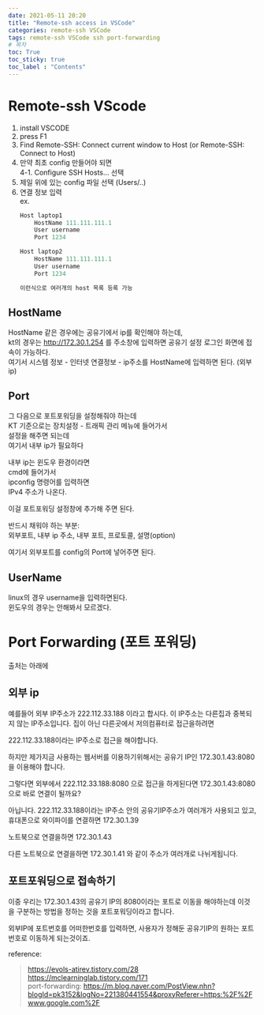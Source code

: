 ```yaml
---
date: 2021-05-11 20:20
title: "Remote-ssh access in VSCode"
categories: remote-ssh VSCode
tags: remote-ssh VSCode ssh port-forwarding
# 목차
toc: True  
toc_sticky: true 
toc_label : "Contents"
---
```



# Remote-ssh VScode
1. install VSCODE
2. press F1
3. Find Remote-SSH: Connect current window to Host (or Remote-SSH: Connect to Host)
4. 만약 최초 config 만들어야 되면  
    4-1. Configure SSH Hosts... 선택
5. 제일 위에 있는 config 파일 선택 (Users/..)
6. 연결 정보 입력    
    ex.
    ```jsx
    Host laptop1
        HostName 111.111.111.1
        User username
        Port 1234

    Host laptop2
        HostName 111.111.111.1
        User username
        Port 1234

    이런식으로 여러개의 host 목록 등록 가능
    ```  

## HostName
HostName 같은 경우에는 공유기에서 ip를 확인해야 하는데,  
kt의 경우는 http://172.30.1.254 를 주소창에 입력하면 공유기 설정 로그인 화면에 접속이 가능하다.  
여기서 시스템 정보 - 인터넷 연결정보 - ip주소를 HostName에 입력하면 된다. (외부ip)

## Port
그 다음으로 포트포워딩을 설정해줘야 하는데  
KT 기준으로는 장치설정 - 트래픽 관리 메뉴에 들어가서  
설정을 해주면 되는데  
여기서 내부 ip가 필요하다  

내부 ip는 윈도우 환경이라면  
cmd에 들어가서  
ipconfig 명령어를 입력하면  
IPv4 주소가 나온다.

이걸 포트포워딩 설정창에 추가해 주면 된다.  

반드시 채워야 하는 부분:  
외부포트, 내부 ip 주소, 내부 포트, 프로토콜, 설명(option)  

여기서 외부포트를 config의 Port에 넣어주면 된다.  

## UserName
linux의 경우 username을 입력하면된다.  
윈도우의 경우는 안해봐서 모르겠다.  



# Port Forwarding (포트 포워딩)
출처는 아래에  

## 외부 ip
예를들어 외부 IP주소가 222.112.33.188 이라고 합시다.
이 IP주소는 다른집과 중복되지 않는 IP주소입니다.
집이 아닌 다른곳에서 저의컴퓨터로 접근을하려면

222.112.33.188이라는 IP주소로 접근을 해야합니다.

하지만 제가지금 사용하는 웹서버를 이용하기위해서는 공유기 IP인
172.30.1.43:8080 을 이용해야 합니다.

그렇다면 외부에서 222.112.33.188:8080 으로 접근을 하게된다면
172.30.1.43:8080으로 바로 연결이 될까요?

아닙니다.
222.112.33.188이라는 IP주소 안의 공유기IP주소가 여러개가 사용되고 있고, 휴대폰으로 와이파이를 연결하면
172.30.1.39

노트북으로 연결을하면
172.30.1.43

다른 노트북으로 연결을하면
172.30.1.41
와 같이 주소가 여러개로 나뉘게됩니다.

## 포트포워딩으로 접속하기
이중 우리는 172.30.1.43의 공유기 IP의 8080이라는 포트로 이동을 해야하는데 이것을 구분하는 방법을 정하는 것을 포트포워딩이라고 합니다.

외부IP에 포트번호를 어떠한번호를 입력하면,
사용자가 정해둔 공유기IP의 원하는 포트번호로 이동하게 되는것이죠.


reference:  
> <https://evols-atirev.tistory.com/28>  
> <https://mclearninglab.tistory.com/171>  
> port-forwarding: <https://m.blog.naver.com/PostView.nhn?blogId=pk3152&logNo=221380441554&proxyReferer=https:%2F%2Fwww.google.com%2F>  
